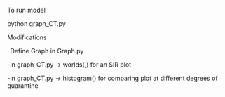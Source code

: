 
To run model

python graph_CT.py


Modifications

-Define Graph in Graph.py

-in graph_CT.py -> worlds(<number of simulations to average on>,<degree of quarantine>) for an SIR plot
  
-in graph_CT.py -> histogram() for comparing plot at different degrees of quarantine


